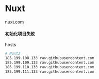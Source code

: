# Nuxt

[nuxt.com](https://nuxt.com/docs/getting-started/installation)

#### 初始化项目失败

hosts

```sh
# Nuxt3 
185.199.108.133 raw.githubusercontent.com
185.199.109.133 raw.githubusercontent.com
185.199.110.133 raw.githubusercontent.com
185.199.111.133 raw.githubusercontent.com
```

